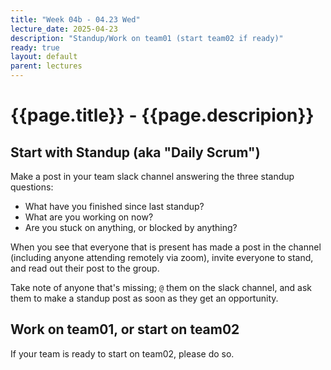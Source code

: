 ```yaml
---
title: "Week 04b - 04.23 Wed"
lecture_date: 2025-04-23
description: "Standup/Work on team01 (start team02 if ready)"
ready: true
layout: default
parent: lectures
---
```


# {{page.title}} - {{page.descripion}}

## Start with Standup (aka "Daily Scrum")

Make a post in your team slack channel answering the three standup questions:
* What have you finished since last standup?
* What are you working on now?
* Are you stuck on anything, or blocked by anything?

When you see that everyone that is present has made a post in the channel (including anyone attending remotely via zoom), 
invite everyone to stand, and read out their post to the group.

Take note of anyone that's missing; `@` them on the slack channel, and ask them to make a standup post as soon as they get an opportunity.

## Work on team01, or start on team02

If your team is ready to start on team02, please do so.

